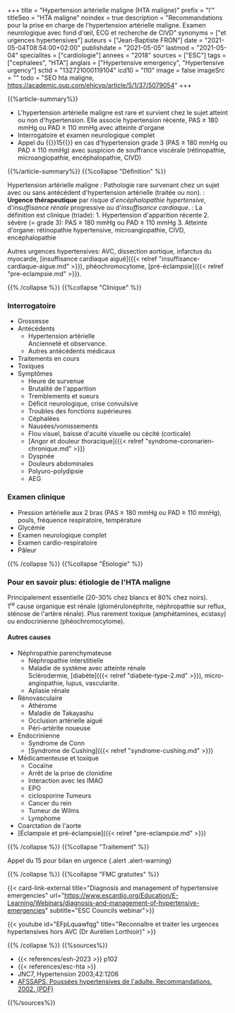 +++
title = "Hypertension artérielle maligne (HTA maligne)"
prefix = "l'"
titleSeo = "HTA maligne"
noindex = true
description = "Recommandations pour la prise en charge de l'hypertension artérielle maligne. Examen neurologique avec fond d'œil, ECG et recherche de CIVD"
synonyms = ["et urgences hypertensives"]
auteurs = ["Jean-Baptiste FRON"]
date = "2021-05-04T08:54:00+02:00"
publishdate = "2021-05-05"
lastmod = "2021-05-04"
specialites = ["cardiologie"]
annees = "2018"
sources = ["ESC"]
tags = ["cephalees", "HTA"]
anglais = ["Hypertensive emergency", "Hypertensive urgency"]
sctid = "132721000119104"
icd10 = "I10"
image = false
imageSrc = ""
todo = "SEO hta maligne, https://academic.oup.com/ehjcvp/article/5/1/37/5079054"
+++

{{%article-summary%}}

- L'hypertension artérielle maligne est rare et survient chez le sujet atteint ou non d'hypertension. Elle associe hypertension récente, PAS ≥ 180 mmHg ou PAD ≥ 110 mmHg avec atteinte d'organe
- Interrogatoire et examen neurologique complet
- Appel du {{<phone>}}15{{</phone>}} en cas d'hypertension grade 3 (PAS ≥ 180 mmHg ou PAD ≥ 110 mmHg) avec suspicion de souffrance viscérale (rétinopathie, microangiopathie, encéphalopathie, CIVD)

{{%/article-summary%}}
{{%collapse "Définition" %}}

Hypertension artérielle maligne
: Pathologie rare survenant chez un sujet avec ou sans antécédent d'hypertension artérielle (traitée ou non).
: **Urgence thérapeutique** par risque d'*encéphalopathie hypertensive*, d'*insuffisance rénale* progressive ou d'*insuffisance cardiaque*.
: La définition est clinique (triade):
    1. Hypertension d'apparition récente
    2. sévère (= grade 3): PAS ≥ 180 mmHg ou PAD ≥ 110 mmHg
    3. Atteinte d'organe: rétinopathie hypertensive, microangiopathie, CIVD, encéphalopathie

Autres urgences hypertensives: AVC, dissection aortique, infarctus du myocarde, [insuffisance cardiaque aiguë]({{< relref "insuffisance-cardiaque-aigue.md" >}}), phéochromocytome, [pré-éclampsie]({{< relref "pre-eclampsie.md" >}}).

{{% /collapse %}}
{{%collapse "Clinique" %}}

### Interrogatoire

- Grossesse
- Antécédents
  - Hypertension artérielle  
  Ancienneté et observance.
  - Autres antécédents médicaux
- Traitements en cours
- Toxiques
- Symptômes
  - Heure de survenue
  - Brutalité de l'apparition
  - Tremblements et sueurs
  - Déficit neurologique, crise convulsive
  - Troubles des fonctions supérieures
  - Céphalées
  - Nausées/vomissements
  - Flou visuel, baisse d'acuité visuelle ou cécité (corticale)
  - [Angor et douleur thoracique]({{< relref "syndrome-coronarien-chronique.md" >}})
  - Dyspnée
  - Douleurs abdominales
  - Polyuro-polydipsie
  - AEG

### Examen clinique

- Pression artérielle aux 2 bras (PAS ≥ 180 mmHg ou PAD ≥ 110 mmHg), pouls, fréquence respiratoire, température
- Glycémie
- Examen neurologique complet
- Examen cardio-respiratoire
- Pâleur

{{% /collapse %}}
{{%collapse "Étiologie" %}}

### Pour en savoir plus: étiologie de l'HTA maligne

Principalement essentielle (20-30% chez blancs et 80% chez noirs).  
1<sup>re</sup> cause organique est rénale (glomérulonéphrite, néphropathie sur reflux, sténose de l'artère rénale). Plus rarement toxique (amphétamines, ecstasy) ou endocrinienne (phéochromocytome).

#### Autres causes

- Néphropathie parenchymateuse
  - Néphropathie interstitielle
  - Maladie de système avec atteinte rénale  
  Sclérodermie, [diabète]({{< relref "diabete-type-2.md" >}}), micro-angiopathie, lupus, vascularite.
  - Aplasie rénale
- Rénovasculaire
  - Athérome
  - Maladie de Takayashu
  - Occlusion artérielle aiguë
  - Péri-artérite noueuse
- Endocrinienne
  - Syndrome de Conn
  - [Syndrome de Cushing]({{< relref "syndrome-cushing.md" >}})
- Médicamenteuse et toxique
  - Cocaïne
  - Arrêt de la prise de clonidine
  - Interaction avec les IMAO
  - EPO
  - ciclosporine
Tumeurs
  - Cancer du rein
  - Tumeur de Wilms
  - Lymphome
- Coarctation de l'aorte
- [Éclampsie et pré-éclampsie]({{< relref "pre-eclampsie.md" >}})

{{% /collapse %}}
{{%collapse "Traitement" %}}

Appel du 15 pour bilan en urgence
{.alert .alert-warning}

{{% /collapse %}}
{{%collapse "FMC gratuites" %}}

{{< card-link-external title="Diagnosis and management of hypertensive emergencies" url="https://www.escardio.org/Education/E-Learning/Webinars/diagnosis-and-management-of-hypertensive-emergencies" subtitle="ESC Councils webinar">}}

{{< youtube id="EFpLquawfqg" title="Reconnaître et traiter les urgences hypertensives hors AVC (Dr Aurélien Lorthioir)" >}}

{{% /collapse %}}
{{%sources%}}

- {{< references/esh-2023 >}} p102
- {{< references/esc-hta >}}
- JNC7, Hypertension 2003;42:1206
- [AFSSAPS. Poussées hypertensives de l'adulte. Recommandations. 2002. (PDF)](https://urgences-serveur.fr/IMG/pdf/hta_-_afssps2002.pdf)

{{%/sources%}}
